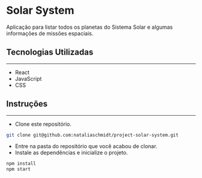 # Solar System

Aplicação para listar todos os planetas do Sistema Solar e algumas informações de missões espaciais.

## Tecnologias Utilizadas
<hr>

- React
- JavaScript
- CSS

## Instruções
<hr>

- Clone este repositório.

```bash
git clone git@github.com:nataliaschmidt/project-solar-system.git
```

- Entre na pasta do repositório que você acabou de clonar.
- Instale as dependências e inicialize o projeto.
```bash
npm install
npm start
```
